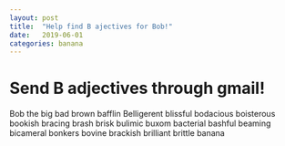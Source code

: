 ```yaml
---
layout: post
title:  "Help find B ajectives for Bob!"
date:   2019-06-01
categories: banana
---
```


# Send B adjectives through gmail!
Bob the big bad brown bafflin Belligerent blissful bodacious boisterous bookish bracing brash brisk bulimic buxom bacterial bashful beaming bicameral bonkers bovine brackish brilliant brittle banana
